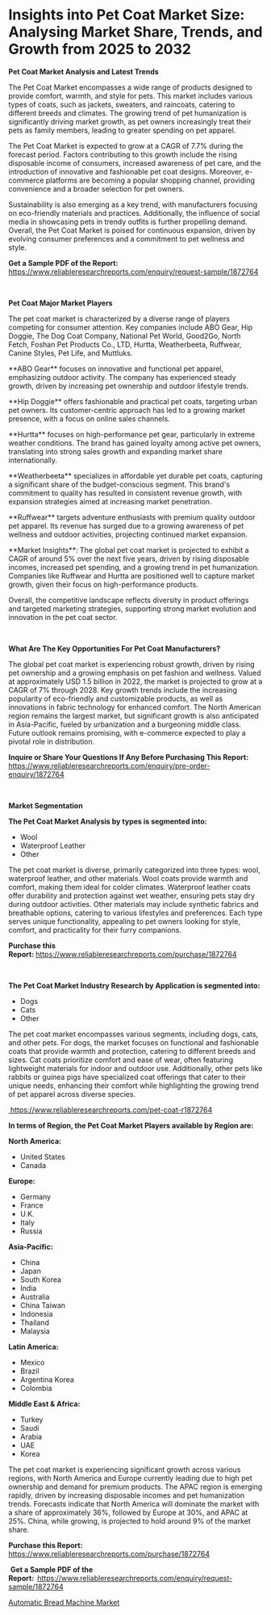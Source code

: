 <p><h1>Insights into Pet Coat Market Size: Analysing Market Share, Trends, and Growth from 2025 to 2032</h1></p><p><strong>Pet Coat Market Analysis and Latest Trends</strong></p>
<p><p>The Pet Coat Market encompasses a wide range of products designed to provide comfort, warmth, and style for pets. This market includes various types of coats, such as jackets, sweaters, and raincoats, catering to different breeds and climates. The growing trend of pet humanization is significantly driving market growth, as pet owners increasingly treat their pets as family members, leading to greater spending on pet apparel.</p><p>The Pet Coat Market is expected to grow at a CAGR of 7.7% during the forecast period. Factors contributing to this growth include the rising disposable income of consumers, increased awareness of pet care, and the introduction of innovative and fashionable pet coat designs. Moreover, e-commerce platforms are becoming a popular shopping channel, providing convenience and a broader selection for pet owners.</p><p>Sustainability is also emerging as a key trend, with manufacturers focusing on eco-friendly materials and practices. Additionally, the influence of social media in showcasing pets in trendy outfits is further propelling demand. Overall, the Pet Coat Market is poised for continuous expansion, driven by evolving consumer preferences and a commitment to pet wellness and style.</p></p>
<p><strong>Get a Sample PDF of the Report:&nbsp;</strong> <a href="https://www.reliableresearchreports.com/enquiry/request-sample/1872764?utm_campaign=1558&utm_medium=2&utm_source=Github&utm_content=ia&utm_term=05022025&utm_id=pet-coat">https://www.reliableresearchreports.com/enquiry/request-sample/1872764</a></p>
<p>&nbsp;</p>
<p><strong>Pet Coat Major Market Players</strong></p>
<p><p>The pet coat market is characterized by a diverse range of players competing for consumer attention. Key companies include ABO Gear, Hip Doggie, The Dog Coat Company, National Pet World, Good2Go, North Fetch, Foshan Pet Products Co., LTD, Hurtta, Weatherbeeta, Ruffwear, Canine Styles, Pet Life, and Muttluks.</p><p>**ABO Gear** focuses on innovative and functional pet apparel, emphasizing outdoor activity. The company has experienced steady growth, driven by increasing pet ownership and outdoor lifestyle trends. </p><p>**Hip Doggie** offers fashionable and practical pet coats, targeting urban pet owners. Its customer-centric approach has led to a growing market presence, with a focus on online sales channels.</p><p>**Hurtta** focuses on high-performance pet gear, particularly in extreme weather conditions. The brand has gained loyalty among active pet owners, translating into strong sales growth and expanding market share internationally.</p><p>**Weatherbeeta** specializes in affordable yet durable pet coats, capturing a significant share of the budget-conscious segment. This brand's commitment to quality has resulted in consistent revenue growth, with expansion strategies aimed at increasing market penetration.</p><p>**Ruffwear** targets adventure enthusiasts with premium quality outdoor pet apparel. Its revenue has surged due to a growing awareness of pet wellness and outdoor activities, projecting continued market expansion.</p><p>**Market Insights**: The global pet coat market is projected to exhibit a CAGR of around 5% over the next five years, driven by rising disposable incomes, increased pet spending, and a growing trend in pet humanization. Companies like Ruffwear and Hurtta are positioned well to capture market growth, given their focus on high-performance products.</p><p>Overall, the competitive landscape reflects diversity in product offerings and targeted marketing strategies, supporting strong market evolution and innovation in the pet coat sector.</p></p>
<p>&nbsp;</p>
<p><strong>What Are The Key Opportunities For Pet Coat Manufacturers?</strong></p>
<p><p>The global pet coat market is experiencing robust growth, driven by rising pet ownership and a growing emphasis on pet fashion and wellness. Valued at approximately USD 1.5 billion in 2022, the market is projected to grow at a CAGR of 7% through 2028. Key growth trends include the increasing popularity of eco-friendly and customizable products, as well as innovations in fabric technology for enhanced comfort. The North American region remains the largest market, but significant growth is also anticipated in Asia-Pacific, fueled by urbanization and a burgeoning middle class. Future outlook remains promising, with e-commerce expected to play a pivotal role in distribution.</p></p>
<p><strong>Inquire or Share Your Questions If Any Before Purchasing This Report:</strong> <a href="https://www.reliableresearchreports.com/enquiry/pre-order-enquiry/1872764?utm_campaign=1558&utm_medium=2&utm_source=Github&utm_content=ia&utm_term=05022025&utm_id=pet-coat">https://www.reliableresearchreports.com/enquiry/pre-order-enquiry/1872764</a></p>
<p>&nbsp;</p>
<p><strong>Market Segmentation</strong></p>
<p><strong>The Pet Coat Market Analysis by types is segmented into:</strong></p>
<p><ul><li>Wool</li><li>Waterproof Leather</li><li>Other</li></ul></p>
<p><p>The pet coat market is diverse, primarily categorized into three types: wool, waterproof leather, and other materials. Wool coats provide warmth and comfort, making them ideal for colder climates. Waterproof leather coats offer durability and protection against wet weather, ensuring pets stay dry during outdoor activities. Other materials may include synthetic fabrics and breathable options, catering to various lifestyles and preferences. Each type serves unique functionality, appealing to pet owners looking for style, comfort, and practicality for their furry companions.</p></p>
<p><strong>Purchase this Report:&nbsp;</strong><a href="https://www.reliableresearchreports.com/purchase/1872764?utm_campaign=1558&utm_medium=2&utm_source=Github&utm_content=ia&utm_term=05022025&utm_id=pet-coat">https://www.reliableresearchreports.com/purchase/1872764</a></p>
<p>&nbsp;</p>
<p><strong>The Pet Coat Market Industry Research by Application is segmented into:</strong></p>
<p><ul><li>Dogs</li><li>Cats</li><li>Other</li></ul></p>
<p><p>The pet coat market encompasses various segments, including dogs, cats, and other pets. For dogs, the market focuses on functional and fashionable coats that provide warmth and protection, catering to different breeds and sizes. Cat coats prioritize comfort and ease of wear, often featuring lightweight materials for indoor and outdoor use. Additionally, other pets like rabbits or guinea pigs have specialized coat offerings that cater to their unique needs, enhancing their comfort while highlighting the growing trend of pet apparel across diverse species.</p></p>
<p><a href="https://www.reliableresearchreports.com/pet-coat-r1872764?utm_campaign=1558&utm_medium=2&utm_source=Github&utm_content=ia&utm_term=05022025&utm_id=pet-coat">&nbsp;https://www.reliableresearchreports.com/pet-coat-r1872764</a></p>
<p><strong>In terms of Region, the Pet Coat Market Players available by Region are:</strong></p>
<p>
    <p> <strong> North America: </strong>
        <ul>
            <li>United States</li>
            <li>Canada</li>
        </ul>
        </p> 
    <p> <strong> Europe: </strong>
        <ul>
            <li>Germany</li>
            <li>France</li>
            <li>U.K.</li>
            <li>Italy</li>
            <li>Russia</li>
        </ul>
        </p> 
    <p> <strong> Asia-Pacific: </strong>
        <ul>
            <li>China</li>
            <li>Japan</li>
            <li>South Korea</li>
            <li>India</li>
            <li>Australia</li>
            <li>China Taiwan</li>
            <li>Indonesia</li>
            <li>Thailand</li>
            <li>Malaysia</li>
        </ul>
        </p> 
    <p> <strong> Latin America: </strong>
        <ul>
            <li>Mexico</li>
            <li>Brazil</li>
            <li>Argentina Korea</li>
            <li>Colombia</li>
        </ul>
        </p> 
    <p> <strong> Middle East & Africa: </strong>
        <ul>
            <li>Turkey</li>
            <li>Saudi</li>
            <li>Arabia</li>
            <li>UAE</li>
            <li>Korea</li>
        </ul>
    </p>
    </p>
<p><p>The pet coat market is experiencing significant growth across various regions, with North America and Europe currently leading due to high pet ownership and demand for premium products. The APAC region is emerging rapidly, driven by increasing disposable incomes and pet humanization trends. Forecasts indicate that North America will dominate the market with a share of approximately 36%, followed by Europe at 30%, and APAC at 25%. China, while growing, is projected to hold around 9% of the market share.</p></p>
<p><strong>Purchase this Report: </strong><a href="https://www.reliableresearchreports.com/purchase/1872764?utm_campaign=1558&utm_medium=2&utm_source=Github&utm_content=ia&utm_term=05022025&utm_id=pet-coat">https://www.reliableresearchreports.com/purchase/1872764</a></p>
<p>&nbsp;<strong>Get a Sample PDF of the Report:&nbsp;&nbsp;</strong><a href="https://www.reliableresearchreports.com/enquiry/request-sample/1872764?utm_campaign=1558&utm_medium=2&utm_source=Github&utm_content=ia&utm_term=05022025&utm_id=pet-coat">https://www.reliableresearchreports.com/enquiry/request-sample/1872764</a></p>
<p><strong></strong></p>
<p><p><a href="https://github.com/kimberjam0i/Market-Research-Report-List-1/blob/main/automatic-bread-machine-market.md?utm_campaign=1558&utm_medium=2&utm_source=Github&utm_content=ia&utm_term=05022025&utm_id=pet-coat">Automatic Bread Machine Market</a></p></p>